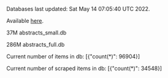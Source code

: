 Databases last updated: Sat May 14 07:05:40 UTC 2022. 

Available [here](https://github.com/cbeauhilton/ash-db/releases).


37M	abstracts_small.db

286M	abstracts_full.db

Current number of items in db:
[{"count(*)": 96904}]

Current number of scraped items in db:
[{"count(*)": 34548}]
